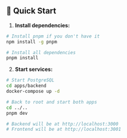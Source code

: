 ## 🚀 Quick Start

1. **Install dependencies:**
```bash
# Install pnpm if you don't have it
npm install -g pnpm

# Install all dependencies
pnpm install
```

2. **Start services:**
```bash
# Start PostgreSQL
cd apps/backend
docker-compose up -d

# Back to root and start both apps
cd ../..
pnpm dev

# Backend will be at http://localhost:3000
# Frontend will be at http://localhost:3001
```